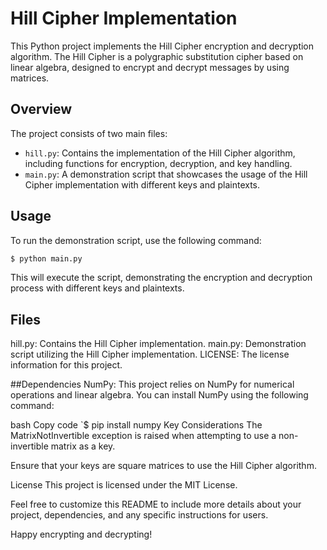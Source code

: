 # Hill Cipher Implementation

This Python project implements the Hill Cipher encryption and decryption algorithm. The Hill Cipher is a polygraphic substitution cipher based on linear algebra, designed to encrypt and decrypt messages by using matrices.

## Overview

The project consists of two main files:

- `hill.py`: Contains the implementation of the Hill Cipher algorithm, including functions for encryption, decryption, and key handling.
- `main.py`: A demonstration script that showcases the usage of the Hill Cipher implementation with different keys and plaintexts.

## Usage

To run the demonstration script, use the following command:

```bash
$ python main.py
```



This will execute the script, demonstrating the encryption and decryption process with different keys and plaintexts.

## Files
hill.py: Contains the Hill Cipher implementation.
main.py: Demonstration script utilizing the Hill Cipher implementation.
LICENSE: The license information for this project.

##Dependencies
NumPy: This project relies on NumPy for numerical operations and linear algebra.
You can install NumPy using the following command:

bash
Copy code
`$ pip install numpy
Key Considerations
The MatrixNotInvertible exception is raised when attempting to use a non-invertible matrix as a key.

Ensure that your keys are square matrices to use the Hill Cipher algorithm.

License
This project is licensed under the MIT License.

Feel free to customize this README to include more details about your project, dependencies, and any specific instructions for users.

Happy encrypting and decrypting!
